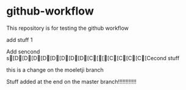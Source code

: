# github-workflow
This repository is for testing the github workflow

add stuff 1


Add sencond s[D[D[D[D[D[D[D[D[C[[[C[C[C[C[Cecond stuff

this is a change on the moeletji branch

Stuff added at the end on the master branch!!!!!!!!!!!!


